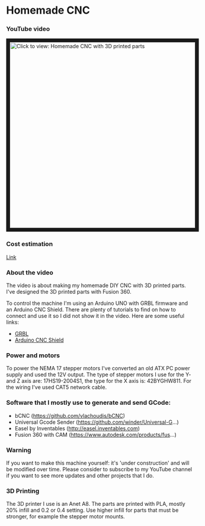 # Homemade CNC

### YouTube video

<a href="https://youtu.be/CDPI4gFxyAQ" target="_blank"><img src="https://img.youtube.com/vi/CDPI4gFxyAQ/0.jpg" 
alt="Click to view: Homemade CNC with 3D printed parts" width="500" border="10" /></a>

### Cost estimation

[Link](https://docs.google.com/spreadsheets/d/e/2PACX-1vRAYMiPSLNSFAx9bK11CHd6tc-5phIbJY1AtSAjcyATRbZvdDSyTKB5_P1hYdHO0VamVOjqQyz4cLyY/pubhtml?gid=0&single=true "Link")

### About the video
The video is about making my homemade DIY CNC with 3D printed parts. I've designed the 3D printed parts with Fusion 360. 

To control the machine I'm using an Arduino UNO with GRBL firmware and an Arduino CNC Shield. There are plenty of tutorials to find on how to connect and use it so I did not show it in the video. Here are some useful links:

* [GRBL](https://github.com/gnea/grbl)
* [Arduino CNC Shield](https://blog.protoneer.co.nz/arduino-cnc-shield/)

### Power and motors

To power the NEMA 17 stepper motors I've converted an old ATX PC power supply and used the 12V output. The type of stepper motors I use for the Y- and Z axis are: 17HS19-2004S1, the type for the X axis is: 42BYGHW811. For the wiring I've used CAT5 network cable.

### Software that I mostly use to generate and send GCode:

* bCNC (https://github.com/vlachoudis/bCNC)
* Universal Gcode Sender (https://github.com/winder/Universal-G...)
* Easel by Inventables (http://easel.inventables.com)
* Fusion 360 with CAM (https://www.autodesk.com/products/fus...)

### Warning 

If you want to make this machine yourself: it's 'under construction' and will be modified over time. Please consider to subscribe to my YouTube channel if you want to see more updates and other projects that I do. 

### 3D Printing

The 3D printer I use is an Anet A8. The parts are printed with PLA, mostly 20% infill and 0.2 or 0.4 setting. Use higher infill for parts that must be stronger, for example the stepper motor mounts.

